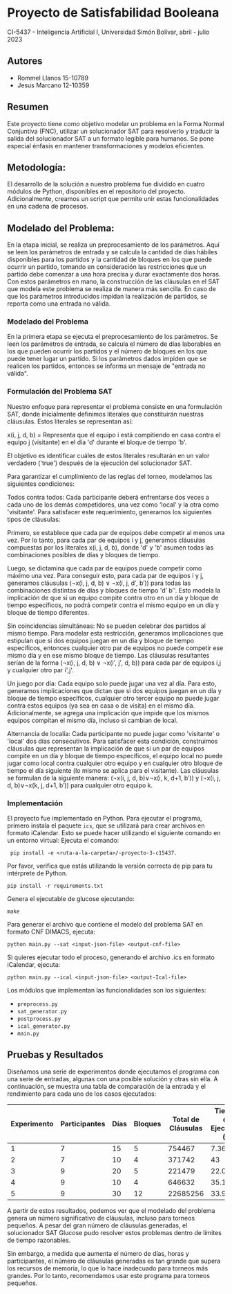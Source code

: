 # Proyecto de Satisfabilidad Booleana
CI-5437 - Inteligencia Artificial I, Universidad Simón Bolívar, abril - julio 2023

## Autores
- Rommel Llanos 15-10789
- Jesus Marcano 12-10359

## Resumen
Este proyecto tiene como objetivo modelar un problema en la Forma Normal Conjuntiva (FNC), utilizar un solucionador SAT para resolverlo y traducir la salida del solucionador SAT a un formato legible para humanos. Se pone especial énfasis en mantener transformaciones y modelos eficientes.

## Metodología:
El desarrollo de la solución a nuestro problema fue dividido en cuatro módulos de Python, disponibles en el repositorio del proyecto. Adicionalmente, creamos un script que permite unir estas funcionalidades en una cadena de procesos.

## Modelado del Problema:
En la etapa inicial, se realiza un preprocesamiento de los parámetros. Aquí se leen los parámetros de entrada y se calcula la cantidad de días hábiles disponibles para los partidos y la cantidad de bloques en los que puede ocurrir un partido, tomando en consideración las restricciones que un partido debe comenzar a una hora precisa y durar exactamente dos horas. Con estos parámetros en mano, la construcción de las cláusulas en el SAT que modela este problema se realiza de manera más sencilla. En caso de que los parámetros introducidos impidan la realización de partidos, se reporta como una entrada no válida.

### Modelado del Problema
En la primera etapa se ejecuta el preprocesamiento de los parámetros. Se leen los parámetros de entrada, se calcula el número de días laborables en los que pueden ocurrir los partidos y el número de bloques en los que puede tener lugar un partido. Si los parámetros dados impiden que se realicen los partidos, entonces se informa un mensaje de "entrada no válida".

### Formulación del Problema SAT
Nuestro enfoque para representar el problema consiste en una formulación SAT, donde inicialmente definimos literales que constituirán nuestras cláusulas. Estos literales se representan así:

x(i, j, d, b) = Representa que el equipo i está compitiendo en casa contra el equipo j (visitante) en el día 'd' durante el bloque de tiempo 'b'.

El objetivo es identificar cuáles de estos literales resultarán en un valor verdadero ('true') después de la ejecución del solucionador SAT.

Para garantizar el cumplimiento de las reglas del torneo, modelamos las siguientes condiciones:

Todos contra todos: Cada participante deberá enfrentarse dos veces a cada uno de los demás competidores, una vez como 'local' y la otra como 'visitante'. Para satisfacer este requerimiento, generamos los siguientes tipos de cláusulas:

Primero, se establece que cada par de equipos debe competir al menos una vez. Por lo tanto, para cada par de equipos i y j, generamos cláusulas compuestas por los literales x(i, j, d, b), donde 'd' y 'b' asumen todas las combinaciones posibles de días y bloques de tiempo.

Luego, se dictamina que cada par de equipos puede competir como máximo una vez. Para conseguir esto, para cada par de equipos i y j, generamos cláusulas (¬x(i, j, d, b) ∨ ¬x(i, j, d′, b′)) para todas las combinaciones distintas de días y bloques de tiempo 'd’ b’'. Esto modela la implicación de que si un equipo compite contra otro en un día y bloque de tiempo específicos, no podrá competir contra el mismo equipo en un día y bloque de tiempo diferentes.

Sin coincidencias simultáneas: No se pueden celebrar dos partidos al mismo tiempo. Para modelar esta restricción, generamos implicaciones que estipulan que si dos equipos juegan en un día y bloque de tiempo específicos, entonces cualquier otro par de equipos no puede competir ese mismo día y en ese mismo bloque de tiempo. Las cláusulas resultantes serían de la forma (¬x(i, j, d, b) ∨ ¬x(i′, j′, d, b)) para cada par de equipos i,j y cualquier otro par i',j'.

Un juego por día: Cada equipo solo puede jugar una vez al día. Para esto, generamos implicaciones que dictan que si dos equipos juegan en un día y bloque de tiempo específicos, cualquier otro tercer equipo no puede jugar contra estos equipos (ya sea en casa o de visita) en el mismo día. Adicionalmente, se agrega una implicación que impide que los mismos equipos compitan el mismo día, incluso si cambian de local.

Alternancia de localía: Cada participante no puede jugar como 'visitante' o 'local' dos días consecutivos. Para satisfacer esta condición, construimos cláusulas que representan la implicación de que si un par de equipos compite en un día y bloque de tiempo específicos, el equipo local no puede jugar como local contra cualquier otro equipo y en cualquier otro bloque de tiempo el día siguiente (lo mismo se aplica para el visitante). Las cláusulas se formulan de la siguiente manera: (¬x(i, j, d, b)∨¬x(i, k, d+1, b′)) y (¬x(i, j, d, b)∨¬x(k, j, d+1, b′)) para cualquier otro equipo k.

### Implementación
El proyecto fue implementado en Python. Para ejecutar el programa, primero instala el paquete `ics`, que se utilizará para crear archivos en formato iCalendar. Esto se puede hacer utilizando el siguiente comando en un entorno virtual: 
Ejecuta el comando:
```
 pip install -e <ruta-a-la-carpeta>/-proyecto-3-c15437. 
```
Por favor, verifica que estás utilizando la versión correcta de pip para tu intérprete de Python.

```
pip install -r requirements.txt
```
Genera el ejecutable de glucose ejecutando: 
```
make
```
Para generar el archivo que contiene el modelo del problema SAT en formato CNF DIMACS, ejecuta: 
```
python main.py --sat <input-json-file> <output-cnf-file>
```
Si quieres ejecutar todo el proceso, generando el archivo .ics en formato iCalendar, ejecuta:
```
python main.py --ical <input-json-file> <output-Ical-file>
```
Los módulos que implementan las funcionalidades son los siguientes:
- `preprocess.py`
- `sat_generator.py`
- `postprocess.py`
- `ical_generator.py`
- `main.py`

## Pruebas y Resultados
Diseñamos una serie de experimentos donde ejecutamos el programa con una serie de entradas, algunas con una posible solución y otras sin ella. A continuación, se muestra una tabla de comparación de la entrada y el rendimiento para cada uno de los casos ejecutados:

| Experimento | Participantes | Días | Bloques | Total de Cláusulas | Tiempo de Ejecución (s) | Tiempo de Glucose (s) | Solución Encontrada |
|-------------|---------------|------|---------|----------------------|-------------------------|-----------------------|---------------------|
| 1           | 7             | 15   | 5       | 754467              | 7.36                    | 2.85                  | Sí                 |
| 2           | 7             | 10   | 4       | 371742              | 43                      | 40.4                  | No                  |
| 3           | 9             | 20   | 5       | 221479              | 22.02                   | 20.74                 | Sí                 |
| 4           | 9             | 10   | 4       | 646632              | 35.19                   | 31.49                 | No                  |
| 5           | 9             | 30   | 12      | 22685256            | 33.97                   | 30.45                 | Sí                 |

A partir de estos resultados, podemos ver que el modelado del problema genera un número significativo de cláusulas, incluso para torneos pequeños. A pesar del gran número de cláusulas generadas, el solucionador SAT Glucose pudo resolver estos problemas dentro de límites de tiempo razonables. 

Sin embargo, a medida que aumenta el número de días, horas y participantes, el número de cláusulas generadas es tan grande que supera los recursos de memoria, lo que lo hace inadecuado para torneos más grandes. Por lo tanto, recomendamos usar este programa para torneos pequeños.
